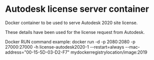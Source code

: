 # Autodesk license server container

Docker container to be used to serve Autodesk 2020 site license.

These details have been used for the license request from Autodesk.

Docker RUN command example:
docker run -d -p 2080:2080 -p 27000:27000 -h license-autodesk2020-1 --restart=always --mac-address="00-15-5D-03-D2-F7" mydockerregistrylocation/image:2019
